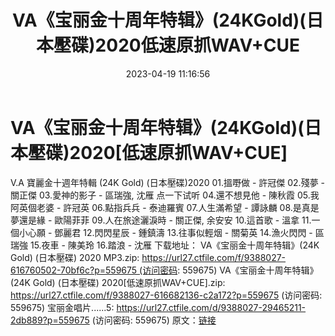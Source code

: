﻿---
title: VA《宝丽金十周年特辑》(24KGold)(日本壓碟)2020低速原抓WAV+CUE
date: 2023-04-19 11:16:56
categories: WAV车载音乐、镜像
tags: 华语中文
---
# VA《宝丽金十周年特辑》(24KGold)(日本壓碟)2020[低速原抓WAV+CUE]

V.A 寶麗金十週年特輯 (24K Gold) (日本壓碟)2020
01.搵嘢做 - 許冠傑
02.殘夢 - 關正傑
03.愛神的影子 - 區瑞強, 沈雁
点一下试听
04.還不想見他 - 陳秋霞
05.我阿英個老婆 - 許冠英
06.點指兵兵 - 泰迪羅賓
07.人生滿希望 - 譚詠麟
08.是真是夢還是緣 - 歐陽菲菲
09.人在旅途灑淚時 - 關正傑, 余安安
10.這首歌 - 溫拿
11.一個小心願 - 鄧麗君
12.閃閃星辰 - 鍾鎮濤
13.往事似輕烟 - 關菊英
14.漁火閃閃 - 區瑞強
15.夜車 - 陳美玲
16.踏浪 - 沈雁
下载地址：
VA《宝丽金十周年特辑》(24K Gold) (日本壓碟) 2020
MP3.zip: https://url27.ctfile.com/f/9388027-616760502-70bf6c?p=559675 (访问密码:
559675)
VA《宝丽金十周年特辑》(24K Gold) (日本壓碟) 2020[低速原抓WAV+CUE].zip: https://url27.ctfile.com/f/9388027-616682136-c2a172?p=559675
(访问密码: 559675)
宝丽金唱片......5: https://url27.ctfile.com/d/9388027-29465211-2db889?p=559675
(访问密码: 559675)
原文：[链接](https://blog.sina.com.cn/s/blog_1647c7e76010311ii.html)